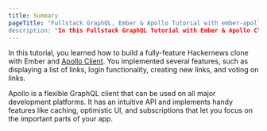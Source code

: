 ```yaml
---
title: Summary
pageTitle: "Fullstack GraphQL, Ember & Apollo Tutorial with ember-apollo-client“
description: "In this Fullstack GraphQL Tutorial with Ember & Apollo Client you learned how to build a production-ready Hackernews clone using ember-apollo-client & Graphcool."
---
```


In this tutorial, you learned how to build a fully-feature Hackernews clone with Ember and [Apollo Client](http://dev.apollodata.com). You implemented several features, such as displaying a list of links, login functionality, creating new links, and voting on links.

Apollo is a flexible GraphQL client that can be used on all major development platforms. It has an intuitive API and implements handy features like caching, optimistic UI, and subscriptions that let you focus on the important parts of your app.
